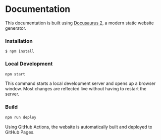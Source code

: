 # Documentation

This documentation is built using [Docusaurus 2](https://v2.docusaurus.io/), a modern static website generator.

### Installation

```
$ npm install
```

### Local Development

```bash
npm start
```

This command starts a local development server and opens up a browser window. Most changes are reflected live without having to restart the server.

### Build

```bash
npm run deploy
```

Using GitHub Actions, the website is automatically built and deployed to GitHub Pages.
